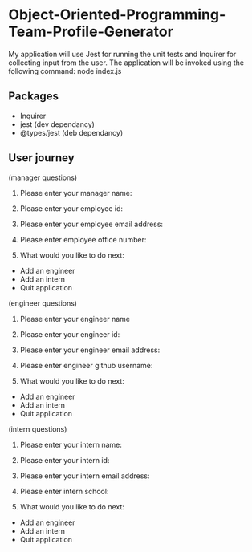 # Object-Oriented-Programming-Team-Profile-Generator
My application will use Jest for running the unit tests and Inquirer for collecting input from the user. 
The application will be invoked using the following command:
node index.js

## Packages 
- Inquirer 
- jest (dev dependancy)
- @types/jest (deb dependancy)

## User journey 

(manager questions)
1. Please enter your manager name:
2. Please enter your employee id:
3. Please enter your employee email address:
4. Please enter employee office number:

1. What would you like to do next:
- Add an engineer 
- Add an intern 
- Quit application

(engineer questions)
1. Please enter your engineer name 
2. Please enter your engineer id:
3. Please enter your engineer email address:
4. Please enter engineer github username: 

2. What would you like to do next:
- Add an engineer 
- Add an intern 
- Quit application

(intern questions)
1. Please enter your intern name:
2. Please enter your intern id:
3. Please enter your intern email address:
4. Please enter intern school: 

3. What would you like to do next:
- Add an engineer 
- Add an intern 
- Quit application
 